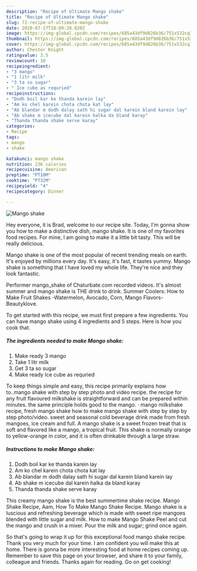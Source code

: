 ```yaml
---
description: "Recipe of Ultimate Mango shake"
title: "Recipe of Ultimate Mango shake"
slug: 72-recipe-of-ultimate-mango-shake
date: 2020-07-27T18:09:28.820Z
image: https://img-global.cpcdn.com/recipes/685a43df9d826b36/751x532cq70/mango-shake-recipe-main-photo.jpg
thumbnail: https://img-global.cpcdn.com/recipes/685a43df9d826b36/751x532cq70/mango-shake-recipe-main-photo.jpg
cover: https://img-global.cpcdn.com/recipes/685a43df9d826b36/751x532cq70/mango-shake-recipe-main-photo.jpg
author: Chester Knight
ratingvalue: 3.5
reviewcount: 10
recipeingredient:
- "3 mango"
- "1 litr milk"
- "3 ta so sugar"
- " Ice cube as requried"
recipeinstructions:
- "Dodh boil kar ke thanda karein lay"
- "Am ko chel karein chota chota kat lay"
- "Ab blandar m dodh dalay sath hi sugar dal karein bland karein lay"
- "Ab shake m icecube dal karein halka da bland karay"
- "Thanda thanda shake serve karay"
categories:
- Recipe
tags:
- mango
- shake

katakunci: mango shake 
nutrition: 236 calories
recipecuisine: American
preptime: "PT10M"
cooktime: "PT32M"
recipeyield: "4"
recipecategory: Dinner

---
```



![Mango shake](https://img-global.cpcdn.com/recipes/685a43df9d826b36/751x532cq70/mango-shake-recipe-main-photo.jpg)

Hey everyone, it is Brad, welcome to our recipe site. Today, I'm gonna show you how to make a distinctive dish, mango shake. It is one of my favorites food recipes. For mine, I am going to make it a little bit tasty. This will be really delicious.

Mango shake is one of the most popular of recent trending meals on earth. It's enjoyed by millions every day. It's easy, it's fast, it tastes yummy. Mango shake is something that I have loved my whole life. They're nice and they look fantastic.

Performer mango_shake of Chaturbate.com recorded videos. It&#39;s almost summer and mango shake is THE drink to drink. Summer Coolers: How to Make Fruit Shakes -Watermelon, Avocado, Corn, Mango Flavors-Beautyklove.


To get started with this recipe, we must first prepare a few ingredients. You can have mango shake using 4 ingredients and 5 steps. Here is how you cook that.

<!--inarticleads1-->

##### The ingredients needed to make Mango shake:

1. Make ready 3 mango
1. Take 1 litr milk
1. Get 3 ta so sugar
1. Make ready  Ice cube as requried


To keep things simple and easy, this recipe primarily explains how to..mango shake with step by step photo and video recipe. the recipe for any fruit flavoured milkshake is straightforward and can be prepared within minutes. the same principle holds good to the mango. · mango milkshake recipe, fresh mango shake how to make mango shake with step by step by step photo/video. sweet and seasonal cold beverage drink made from fresh mangoes, ice cream and full. A mango shake is a sweet frozen treat that is soft and flavored like a mango, a tropical fruit. This shake is normally orange to yellow-orange in color, and it is often drinkable through a large straw. 

<!--inarticleads2-->

##### Instructions to make Mango shake:

1. Dodh boil kar ke thanda karein lay
1. Am ko chel karein chota chota kat lay
1. Ab blandar m dodh dalay sath hi sugar dal karein bland karein lay
1. Ab shake m icecube dal karein halka da bland karay
1. Thanda thanda shake serve karay


This creamy mango shake is the best summertime shake recipe. Mango Shake Recipe, Aam, How To Make Mango Shake Recipe. Mango shake is a luscious and refreshing beverage which is made with sweet ripe mangoes blended with little sugar and milk. How to make Mango Shake Peel and cut the mango and crush in a mixer. Pour the milk and sugar; grind once again. 

So that's going to wrap it up for this exceptional food mango shake recipe. Thank you very much for your time. I am confident you will make this at home. There is gonna be more interesting food at home recipes coming up. Remember to save this page on your browser, and share it to your family, colleague and friends. Thanks again for reading. Go on get cooking!
